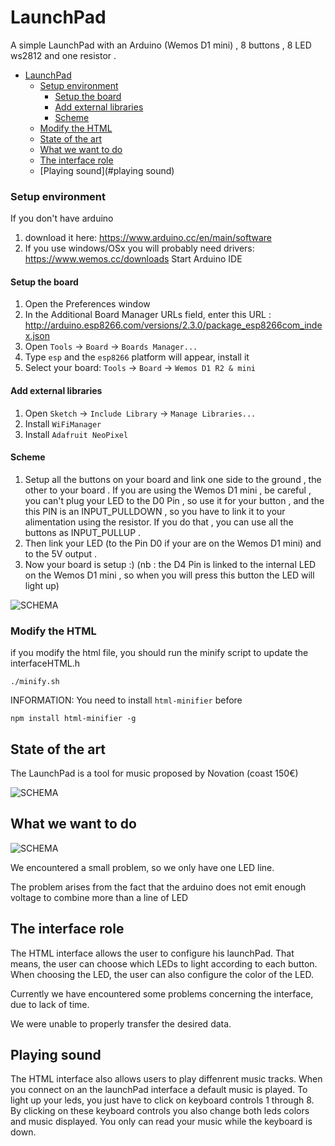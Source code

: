 # LaunchPad

A simple LaunchPad with an Arduino (Wemos D1 mini) , 8 buttons , 8 LED ws2812 and one resistor .

- [LaunchPad](#launchPad)
    - [Setup environment](#setup-environment)
        - [Setup the board](#setup-the-board)
        - [Add external libraries](#add-external-libraries)
        - [Scheme](#scheme)
    - [Modify the HTML](#modify-the-HTML)
    - [State of the art](#state-of-the-art)
    - [What we want to do](#what-we-want-to-do)
    - [The interface role](#the-interface-role)
    - [Playing sound](#playing sound)

### Setup environment
If you don't have arduino
  1. download it here: https://www.arduino.cc/en/main/software
  2. If you use windows/OSx you will probably need drivers: https://www.wemos.cc/downloads
Start Arduino IDE


#### Setup the board

1. Open the Preferences window
2. In the Additional Board Manager URLs field, enter this URL : http://arduino.esp8266.com/versions/2.3.0/package_esp8266com_index.json
3. Open `Tools` -> `Board` -> `Boards Manager...`
4. Type `esp` and the `esp8266` platform will appear, install it
5. Select your board: `Tools` -> `Board` -> `Wemos D1 R2 & mini`


#### Add external libraries

1. Open `Sketch` -> `Include Library` -> `Manage Libraries...`
2. Install `WiFiManager`
3. Install `Adafruit NeoPixel`

#### Scheme

1. Setup all the buttons on your board and link one side to the ground , the other to your board . If you are using the Wemos D1 mini , be careful , you can't plug your LED to the D0 Pin , so use it for your button , and the this PIN is an INPUT_PULLDOWN , so you have to link it to your alimentation using the resistor. If you do that , you can use all the buttons as INPUT_PULLUP .
2. Then link your LED (to the Pin D0 if your are on the Wemos D1 mini) and to the 5V output .
3. Now your board is setup :)
(nb : the D4 Pin is linked to the internal LED on the Wemos D1 mini , so when you will press this button the LED will light up)

![SCHEMA](https://image.noelshack.com/fichiers/2017/16/1492765737-sketch.png)

### Modify the HTML

if you modify the html file, you should run the minify script to update the interfaceHTML.h

    ./minify.sh

INFORMATION: You need to install `html-minifier` before

    npm install html-minifier -g

## State of the art

The LaunchPad is a tool for music proposed by Novation (coast 150€)

![SCHEMA](http://s3.amazonaws.com/factmag-images/wp-content/uploads/2015/09/launchpad-pro-featured-616x440.jpg)

## What we want to do

![SCHEMA](http://image.noelshack.com/fichiers/2017/16/1492780251-capture-d-ecran-2017-04-21-a-15-10-38.png)

We encountered a small problem, so we only have one LED line.

The problem arises from the fact that the arduino does not emit enough voltage to combine more than a line of LED

## The interface role

The HTML interface allows the user to configure his launchPad. That means, the user can choose which LEDs to light according to each button. When choosing the LED, the user can also configure the color of the LED.

Currently we have encountered some problems concerning the interface, due to lack of time.

We were unable to properly transfer the desired data.

## Playing sound

The HTML interface also allows users to play diffenrent music tracks.
When you connect on an the launchPad interface a default music is played.
To light up your leds, you just have to click on keyboard controls 1 through 8.
By clicking on these keyboard controls you also change both leds colors and music displayed.
You only can read your music while the keyboard is down.
